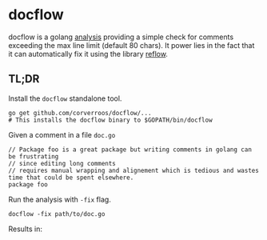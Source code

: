 # docflow

docflow is a golang [analysis](https://godoc.org/golang.org/x/tools/go/analysis) providing a simple check for comments exceeding the max line limit (default 80 chars). 
It power lies in the fact that it can automatically fix it using the library [reflow](https://github.com/muesli/reflow).

## TL;DR

Install the `docflow` standalone tool.
```
go get github.com/corverroos/docflow/...
# This installs the docflow binary to $GOPATH/bin/docflow
```


Given a comment in a file `doc.go`
```
// Package foo is a great package but writing comments in golang can be frustrating
// since editing long comments
// requires manual wrapping and alignement which is tedious and wastes time that could be spent elsewhere.
package foo
```

Run the analysis with `-fix` flag.
```
docflow -fix path/to/doc.go
```

Results in:





